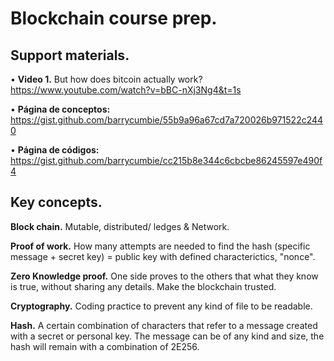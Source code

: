 # Blockchain course prep.

## Support materials.
• **Video 1.** But how does bitcoin actually work?
https://www.youtube.com/watch?v=bBC-nXj3Ng4&t=1s

• **Página de conceptos:** https://gist.github.com/barrycumbie/55b9a96a67cd7a720026b971522c2440

• **Página de códigos:** https://gist.github.com/barrycumbie/cc215b8e344c6cbcbe86245597e490f4

## Key concepts. 
**Block chain.** Mutable, distributed/ ledges & Network.

**Proof of work.** How many attempts are needed to find the hash (specific message + secret key) = public key with defined characterictics, "nonce". 

**Zero Knowledge proof.** One side proves to the others that what they know is true, without sharing any details. Make the blockchain trusted. 

**Cryptography.** Coding practice to prevent any kind of file to be readable. 

**Hash.** A certain combination of characters that refer to a message created with a secret or personal key. The message can be of any kind and size, the hash will remain with a combination of 2E256.
